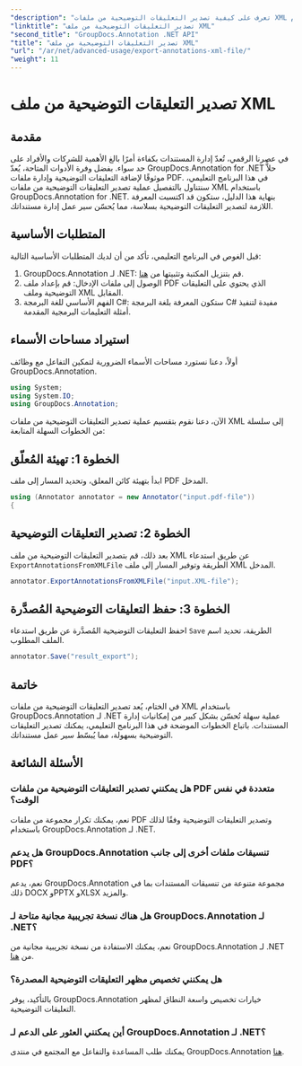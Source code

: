 ```yaml
---
"description": "تعرف على كيفية تصدير التعليقات التوضيحية من ملفات XML باستخدام GroupDocs.Annotation لـ .NET، مما يعمل على تبسيط سير عمل إدارة المستندات لديك بكفاءة."
"linktitle": "تصدير التعليقات التوضيحية من ملف XML"
"second_title": "GroupDocs.Annotation .NET API"
"title": "تصدير التعليقات التوضيحية من ملف XML"
"url": "/ar/net/advanced-usage/export-annotations-xml-file/"
"weight": 11
---
```


# تصدير التعليقات التوضيحية من ملف XML

## مقدمة
في عصرنا الرقمي، تُعدّ إدارة المستندات بكفاءة أمرًا بالغ الأهمية للشركات والأفراد على حد سواء. بفضل وفرة الأدوات المتاحة، يُعدّ GroupDocs.Annotation for .NET حلاًّ موثوقًا لإضافة التعليقات التوضيحية وإدارة ملفات PDF. في هذا البرنامج التعليمي، سنتناول بالتفصيل عملية تصدير التعليقات التوضيحية من ملفات XML باستخدام GroupDocs.Annotation for .NET. بنهاية هذا الدليل، ستكون قد اكتسبت المعرفة اللازمة لتصدير التعليقات التوضيحية بسلاسة، مما يُحسّن سير عمل إدارة مستنداتك.
## المتطلبات الأساسية
قبل الغوص في البرنامج التعليمي، تأكد من أن لديك المتطلبات الأساسية التالية:
1. GroupDocs.Annotation لـ .NET: قم بتنزيل المكتبة وتثبيتها من [هنا](https://releases.groupdocs.com/annotation/net/).
2. الوصول إلى ملفات الإدخال: قم بإعداد ملف PDF الذي يحتوي على التعليقات التوضيحية وملف XML المقابل.
3. الفهم الأساسي للغة البرمجة C#: ستكون المعرفة بلغة البرمجة C# مفيدة لتنفيذ أمثلة التعليمات البرمجية المقدمة.

## استيراد مساحات الأسماء
أولاً، دعنا نستورد مساحات الأسماء الضرورية لتمكين التفاعل مع وظائف GroupDocs.Annotation.
```csharp
using System;
using System.IO;
using GroupDocs.Annotation;
```

الآن، دعنا نقوم بتقسيم عملية تصدير التعليقات التوضيحية من ملفات XML إلى سلسلة من الخطوات السهلة المتابعة:
## الخطوة 1: تهيئة المُعلّق
ابدأ بتهيئة كائن المعلق، وتحديد المسار إلى ملف PDF المدخل.
```csharp
using (Annotator annotator = new Annotator("input.pdf-file"))
{
```
## الخطوة 2: تصدير التعليقات التوضيحية
بعد ذلك، قم بتصدير التعليقات التوضيحية من ملف XML عن طريق استدعاء `ExportAnnotationsFromXMLFile` الطريقة وتوفير المسار إلى ملف XML المدخل.
```csharp
annotator.ExportAnnotationsFromXMLFile("input.XML-file");
```
## الخطوة 3: حفظ التعليقات التوضيحية المُصدَّرة
احفظ التعليقات التوضيحية المُصدَّرة عن طريق استدعاء `Save` الطريقة، تحديد اسم الملف المطلوب.
```csharp
annotator.Save("result_export");
```

## خاتمة
في الختام، يُعد تصدير التعليقات التوضيحية من ملفات XML باستخدام GroupDocs.Annotation لـ .NET عملية سهلة تُحسّن بشكل كبير من إمكانيات إدارة المستندات. باتباع الخطوات الموضحة في هذا البرنامج التعليمي، يمكنك تصدير التعليقات التوضيحية بسهولة، مما يُبسّط سير عمل مستنداتك.
## الأسئلة الشائعة
### هل يمكنني تصدير التعليقات التوضيحية من ملفات PDF متعددة في نفس الوقت؟
نعم، يمكنك تكرار مجموعة من ملفات PDF وتصدير التعليقات التوضيحية وفقًا لذلك باستخدام GroupDocs.Annotation لـ .NET.
### هل يدعم GroupDocs.Annotation تنسيقات ملفات أخرى إلى جانب PDF؟
نعم، يدعم GroupDocs.Annotation مجموعة متنوعة من تنسيقات المستندات بما في ذلك DOCX وPPTX وXLSX والمزيد.
### هل هناك نسخة تجريبية مجانية متاحة لـ GroupDocs.Annotation لـ .NET؟
نعم، يمكنك الاستفادة من نسخة تجريبية مجانية من GroupDocs.Annotation لـ .NET من [هنا](https://releases.groupdocs.com/).
### هل يمكنني تخصيص مظهر التعليقات التوضيحية المصدرة؟
بالتأكيد، يوفر GroupDocs.Annotation خيارات تخصيص واسعة النطاق لمظهر التعليقات التوضيحية.
### أين يمكنني العثور على الدعم لـ GroupDocs.Annotation لـ .NET؟
يمكنك طلب المساعدة والتفاعل مع المجتمع في منتدى GroupDocs.Annotation [هنا](https://forum.groupdocs.com/c/annotation/10).